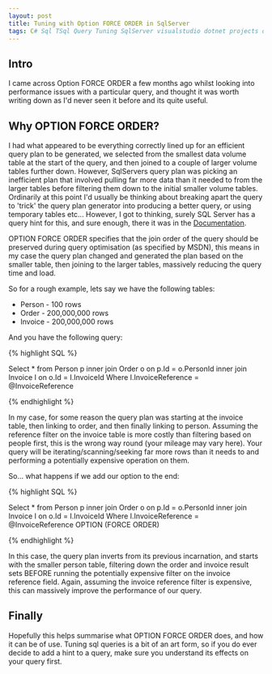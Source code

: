 ```yaml
---
layout: post
title: Tuning with Option FORCE ORDER in SqlServer
tags: C# Sql TSql Query Tuning SqlServer visualstudio dotnet projects database query optimisation
---
```


## Intro
I came across Option FORCE ORDER a few months ago whilst looking into performance issues with a particular query, and thought it was worth writing down as I'd never seen it before and its quite useful.

## Why OPTION FORCE ORDER?
I had what appeared to be everything correctly lined up for an efficient query plan to be generated, we selected from the smallest data volume table at the start of the query, and then joined to a couple of larger volume tables further down. However, SqlServers query plan was picking an inefficient plan that involved pulling far more data than it needed to from the larger tables before filtering them down to the initial smaller volume tables. Ordinarily at this point I'd usually be thinking about breaking apart the query to 'trick' the query plan generator into producing a better query, or using temporary tables etc... However, I got to thinking, surely SQL Server has a query hint for this, and sure enough, there it was in the [Documentation](https://docs.microsoft.com/en-us/sql/t-sql/queries/hints-transact-sql-query?view=sql-server-ver15).

OPTION FORCE ORDER specifies that the join order of the query should be preserved during query optimisation (as specified by MSDN), this means in my case the query plan changed and generated the plan based on the smaller table, then joining to the larger tables, massively reducing the query time and load.  

So for a rough example, lets say we have the following tables:

 * Person - 100 rows
 * Order - 200,000,000 rows
 * Invoice - 200,000,000 rows

And you have the following query:

{% highlight SQL %}

Select * from Person p
inner join Order o on p.Id = o.PersonId
inner join Invoice I on o.Id = I.InvoiceId
Where I.InvoiceReference = @InvoiceReference

{% endhighlight %}

In my case, for some reason the query plan was starting at the invoice table, then linking to order, and then finally linking to person. Assuming the reference filter on the invoice table is more costly than filtering based on people first, this is the wrong way round (your mileage may vary here). Your query will be iterating/scanning/seeking far more rows than it needs to and performing a potentially expensive operation on them. 

So... what happens if we add our option to the end:

{% highlight SQL %}

Select * from Person p
inner join Order o on p.Id = o.PersonId
inner join Invoice I on o.Id = I.InvoiceId
Where I.InvoiceReference = @InvoiceReference
OPTION	(FORCE ORDER)

{% endhighlight %}

In this case, the query plan inverts from its previous incarnation, and starts with the smaller person table, filtering down the order and invoice result sets BEFORE running the potentially expensive filter on the invoice reference field. Again, assuming the invoice reference filter is expensive, this can massively improve the performance of our query. 

## Finally
Hopefully this helps summarise what OPTION FORCE ORDER does, and how it can be of use. Tuning sql queries is a bit of an art form, so if you do ever decide to add a hint to a query, make sure you understand its effects on your query first.

